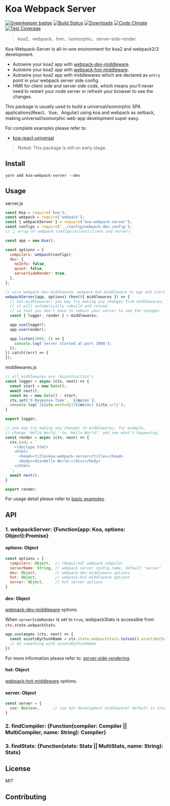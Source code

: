 # Koa Webpack Server

[![Greenkeeper badge](https://badges.greenkeeper.io/kimjuny/koa-webpack-server.svg)](https://greenkeeper.io/)
[![Build Status](https://travis-ci.org/kimjuny/koa-webpack-server.svg?branch=master)](https://travis-ci.org/kimjuny/koa-webpack-server)
[![Downloads](https://img.shields.io/npm/dt/koa-webpack-server.svg)](https://www.npmjs.com/package/koa-webpack-server)
[![Code Climate](https://codeclimate.com/github/kimjuny/koa-webpack-server/badges/gpa.svg)](https://codeclimate.com/github/kimjuny/koa-webpack-server)
[![Test Coverage](https://codeclimate.com/github/kimjuny/koa-webpack-server/badges/coverage.svg)](https://codeclimate.com/github/kimjuny/koa-webpack-server/coverage)


> koa2、webpack、hmr、isomorphic、server-side-render

Koa-Webpack-Server is all-in-one environment for koa2 and webpack2/3 development. 

* Autowire your koa2 app with [webpack-dev-middleware](https://github.com/webpack/webpack-dev-middleware).
* Autowire your koa2 app with [webpack-hot-middleware](https://github.com/glenjamin/webpack-hot-middleware).
* Autowire your koa2 app with middlewares which are declared as `entry` point in your webpack server side config.
* HMR for client side and server side code, which means you'll never need to restart your node server or refresh your browser to see the changes.

This package is usually used to build a universal/isomorphic SPA applications(React、Vue、Angular) using koa and webpack as setback, making universal/isomorphic web-app development super easy.

For complete examples please refer to:

* [koa-react-universal](https://github.com/kimjuny/koa-react-universal)

> Noted: This package is still on early stage.

## Install

```
yarn add koa-webpack-server --dev
```

## Usage

server.js

```javascript
const Koa = require('koa');
const webpack = require('webpack');
const { webpackServer } = require('koa-webpack-server');
const configs = require('../config/webpack.dev.config');
// 👆 array of webpack configurations(client and server)

const app = new Koa();

const options = {
  compilers: webpack(configs),
  dev: {
    noInfo: false,
    quiet: false,
    serverSideRender: true,
  },
};

// wire webpack-dev-middleware、webpack-hot-middleware to app and start webpack-hot-server
webpackServer(app, options).then(({ middlewares }) => {
  // hot-middlewares: you may try making any changes from middlewares,
  // it will automatically rebuild and reload,
  // so that you don't have to reboot your server to see the changes.
  const { logger, render } = middlewares;

  app.use(logger);
  app.use(render);

  app.listen(3000, () => {
    console.log('server started at port 3000');
  });
}).catch((err) => {
});
```

middlewares.js

```javascript
// all middlewares are 'AsyncFunction's
const logger = async (ctx, next) => {
  const start = new Date();
  await next();
  const ms = new Date() - start;
  ctx.set('X-Response-Time', `${ms}ms`);
  console.log(`[${ctx.method}][${ms}ms] ${ctx.url}`);
}

export logger;

// you may try making any changes in middlewares, for example,
// change 'Hello World.' to 'Hello World!' and see what's happening.
const render = async (ctx, next) => {
  ctx.body = `
    <!doctype html>
    <html>
      <head><title>koa-webpack-server</title></head>
      <body><div>Hello World.</div></body>
    </html>
  `;
  await next();
}

export render;

```

For usage detail please refer to [basic examples](https://github.com/kimjuny/koa-webpack-server/tree/master/examples).

## API

### 1. webpackServer: {Function(app: Koa, options: Object):Promise}

#### options: Object

```javascript
const options = {
  compilers: Object,  // [Required] webpack compiler
  serverName: String, // webpack server config name, default 'server'
  dev: Object,        // webpack-dev-middleware options
  hot: Object,        // webpack-hot-middleware options
  server: Object,     // hot server options
}
```

#### dev: Object

[webpack-dev-middleware](https://github.com/webpack/webpack-dev-middleware) options.

When `serverSideRender` is set to `true`, webpackStats is accessible from `ctx.state.webpackStats`.

```javascript
app.use(async (ctx, next) => {
  const assetsByChunkName = ctx.state.webpackStats.toJson().assetsByChunkName;
  // do something with assetsByChunkName
})
```

For more information please refer to: [server-side-rendering](https://github.com/webpack/webpack-dev-middleware#server-side-rendering).

#### hot: Object

[webpack-hot-middleware](https://github.com/glenjamin/webpack-hot-middleware) options.

#### server: Object

```javascript
const server = {
  use: Boolean,      // use hot development middleware? default is true
}
```

### 2. findCompiler: {Function(compiler: Compiler || MultiCompiler, name: String): Compiler}

### 3. findStats: {Function(stats: Stats || MultiStats, name: String): Stats}

## License

MIT

## Contributing
